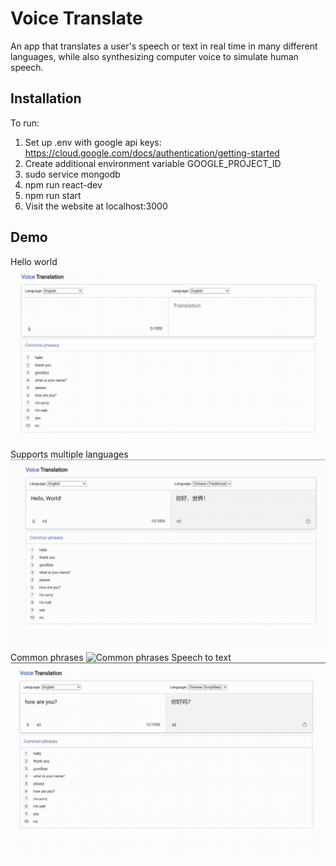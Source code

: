 # Voice Translate
An app that translates a user's speech or text in real time in many different languages, while also synthesizing computer voice to simulate human speech.  
## Installation
To run:  
1. Set up .env with google api keys: https://cloud.google.com/docs/authentication/getting-started  
2. Create additional environment variable GOOGLE_PROJECT_ID  
3. sudo service mongodb  
4. npm run react-dev  
5. npm run start  
6. Visit the website at localhost:3000
## Demo
Hello world
<img src="/readme_pictures/voice%20translation%201.gif?raw=true" alt="Hello world">
Supports multiple languages
<img src="/readme_pictures/voice%20translation%202.gif?raw=true" alt="Supports multiple languages">
Common phrases
<img src="/readme_pictures/voice%20translation%203.gif?raw=true" alt="Common phrases">
Speech to text
<img src="/readme_pictures/voice%20translation%204.gif?raw=true" alt="Speech to text">
